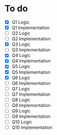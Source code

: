 # To do 
- [x] Q1 Logic
- [x] Q1 Implementation
- [ ] Q2 Logic
- [ ] Q2 Implementation
- [x] Q3 Logic
- [ ] Q3 Implementation
- [x] Q4 Logic
- [x] Q4 Implementation
- [x] Q5 Logic
- [x] Q5 Implementation
- [x] Q6 Logic
- [ ] Q6 Implementation
- [ ] Q7 Logic
- [ ] Q7 Implementation
- [ ] Q8 Logic
- [ ] Q8 Implementation
- [ ] Q9 Logic
- [ ] Q9 Implementation
- [ ] Q10 Logic
- [ ] Q10 Implementation